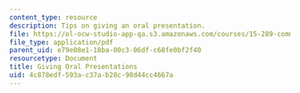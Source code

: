 ```yaml
---
content_type: resource
description: Tips on giving an oral presentation.
file: https://ol-ocw-studio-app-qa.s3.amazonaws.com/courses/15-289-communication-skills-for-academics-spring-2002/4c878edf593ac37ab28c98d44cc4667a_289presentation.pdf
file_type: application/pdf
parent_uid: e79e08e1-18ba-00c3-06df-c68fe0bf2f40
resourcetype: Document
title: Giving Oral Presentations
uid: 4c878edf-593a-c37a-b28c-98d44cc4667a
---
```

